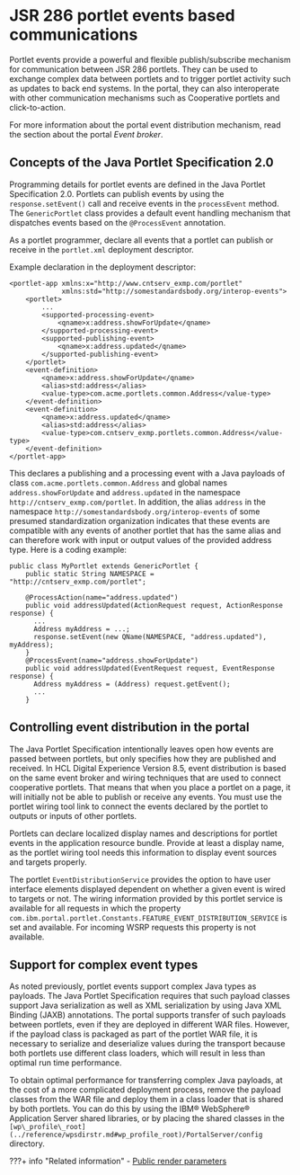 # JSR 286 portlet events based communications

Portlet events provide a powerful and flexible publish/subscribe mechanism for communication between JSR 286 portlets. They can be used to exchange complex data between portlets and to trigger portlet activity such as updates to back end systems. In the portal, they can also interoperate with other communication mechanisms such as Cooperative portlets and click-to-action.

For more information about the portal event distribution mechanism, read the section about the portal *Event broker*.

## Concepts of the Java Portlet Specification 2.0

Programming details for portlet events are defined in the Java Portlet Specification 2.0. Portlets can publish events by using the `response.setEvent()` call and receive events in the `processEvent` method. The `GenericPortlet` class provides a default event handling mechanism that dispatches events based on the `@ProcessEvent` annotation.

As a portlet programmer, declare all events that a portlet can publish or receive in the `portlet.xml` deployment descriptor.

Example declaration in the deployment descriptor:

```
<portlet-app xmlns:x="http://www.cntserv_exmp.com/portlet" 
             xmlns:std="http://somestandardsbody.org/interop-events">
    <portlet>
        ...
        <supported-processing-event>
            <qname>x:address.showForUpdate</qname>
        </supported-processing-event>
        <supported-publishing-event>
            <qname>x:address.updated</qname>
        </supported-publishing-event>
    </portlet>
    <event-definition>
        <qname>x:address.showForUpdate</qname>
        <alias>std:address</alias>
        <value-type>com.acme.portlets.common.Address</value-type>
    </event-definition>  
    <event-definition>
        <qname>x:address.updated</qname>
        <alias>std:address</alias>
        <value-type>com.cntserv_exmp.portlets.common.Address</value-type>
    </event-definition>  
</portlet-app>

```

This declares a publishing and a processing event with a Java payloads of class `com.acme.portlets.common.Address` and global names `address.showForUpdate` and `address.updated` in the namespace `http://cntserv_exmp.com/portlet`. In addition, the alias `address` in the namespace `http://somestandardsbody.org/interop-events` of some presumed standardization organization indicates that these events are compatible with any events of another portlet that has the same alias and can therefore work with input or output values of the provided address type. Here is a coding example:

```
public class MyPortlet extends GenericPortlet {
    public static String NAMESPACE = "http://cntserv_exmp.com/portlet";
    
    @ProcessAction(name="address.updated")
    public void addressUpdated(ActionRequest request, ActionResponse response) {
      ...
      Address myAddress = ...;
      response.setEvent(new QName(NAMESPACE, "address.updated"), myAddress);
    } 
    @ProcessEvent(name="address.showForUpdate")
    public void addressUpdated(EventRequest request, EventResponse response) {
      Address myAddress = (Address) request.getEvent();
      ...
    }

```

## Controlling event distribution in the portal

The Java Portlet Specification intentionally leaves open how events are passed between portlets, but only specifies how they are published and received. In HCL Digital Experience Version 8.5, event distribution is based on the same event broker and wiring techniques that are used to connect cooperative portlets. That means that when you place a portlet on a page, it will initially not be able to publish or receive any events. You must use the portlet wiring tool link to connect the events declared by the portlet to outputs or inputs of other portlets.

Portlets can declare localized display names and descriptions for portlet events in the application resource bundle. Provide at least a display name, as the portlet wiring tool needs this information to display event sources and targets properly.

The portlet `EventDistributionService` provides the option to have user interface elements displayed dependent on whether a given event is wired to targets or not. The wiring information provided by this portlet service is available for all requests in which the property `com.ibm.portal.portlet.Constants.FEATURE_EVENT_DISTRIBUTION_SERVICE` is set and available. For incoming WSRP requests this property is not available.

## Support for complex event types

As noted previously, portlet events support complex Java types as payloads. The Java Portlet Specification requires that such payload classes support Java serialization as well as XML serialization by using Java XML Binding \(JAXB\) annotations. The portal supports transfer of such payloads between portlets, even if they are deployed in different WAR files. However, if the payload class is packaged as part of the portlet WAR file, it is necessary to serialize and deserialize values during the transport because both portlets use different class loaders, which will result in less than optimal run time performance.

To obtain optimal performance for transferring complex Java payloads, at the cost of a more complicated deployment process, remove the payload classes from the WAR file and deploy them in a class loader that is shared by both portlets. You can do this by using the IBM® WebSphere® Application Server shared libraries, or by placing the shared classes in the `[wp\_profile\_root](../reference/wpsdirstr.md#wp_profile_root)/PortalServer/config` directory.


???+ info "Related information"
    - [Public render parameters](../../../portlet_communication/pltcom_pubrndrprm.md)


